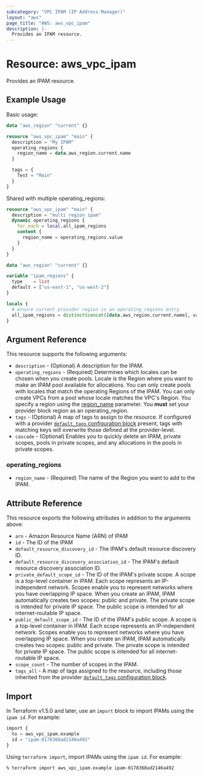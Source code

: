 ```yaml
---
subcategory: "VPC IPAM (IP Address Manager)"
layout: "aws"
page_title: "AWS: aws_vpc_ipam"
description: |-
  Provides an IPAM resource.
---
```


# Resource: aws_vpc_ipam

Provides an IPAM resource.

## Example Usage

Basic usage:

```terraform
data "aws_region" "current" {}

resource "aws_vpc_ipam" "main" {
  description = "My IPAM"
  operating_regions {
    region_name = data.aws_region.current.name
  }

  tags = {
    Test = "Main"
  }
}
```

Shared with multiple operating_regions:

```terraform
resource "aws_vpc_ipam" "main" {
  description = "multi region ipam"
  dynamic operating_regions {
    for_each = local.all_ipam_regions
    content {
      region_name = operating_regions.value
    }
  }
}

data "aws_region" "current" {}

variable "ipam_regions" {
  type    = list
  default = ["us-east-1", "us-west-2"]
}

locals {
  # ensure current provider region is an operating_regions entry
  all_ipam_regions = distinct(concat([data.aws_region.current.name], var.ipam_regions))
}
```

## Argument Reference

This resource supports the following arguments:

* `description` - (Optional) A description for the IPAM.
* `operating_regions` - (Required) Determines which locales can be chosen when you create pools. Locale is the Region where you want to make an IPAM pool available for allocations. You can only create pools with locales that match the operating Regions of the IPAM. You can only create VPCs from a pool whose locale matches the VPC's Region. You specify a region using the [region_name](#operating_regions) parameter. You **must** set your provider block region as an operating_region.
* `tags` - (Optional) A map of tags to assign to the resource. If configured with a provider [`default_tags` configuration block](https://registry.terraform.io/providers/hashicorp/aws/latest/docs#default_tags-configuration-block) present, tags with matching keys will overwrite those defined at the provider-level.
* `cascade` - (Optional) Enables you to quickly delete an IPAM, private scopes, pools in private scopes, and any allocations in the pools in private scopes.

### operating_regions

* `region_name` - (Required) The name of the Region you want to add to the IPAM.

## Attribute Reference

This resource exports the following attributes in addition to the arguments above:

* `arn` - Amazon Resource Name (ARN) of IPAM
* `id` - The ID of the IPAM
* `default_resource_discovery_id` - The IPAM's default resource discovery ID.
* `default_resource_discovery_association_id` - The IPAM's default resource discovery association ID.
* `private_default_scope_id` - The ID of the IPAM's private scope. A scope is a top-level container in IPAM. Each scope represents an IP-independent network. Scopes enable you to represent networks where you have overlapping IP space. When you create an IPAM, IPAM automatically creates two scopes: public and private. The private scope is intended for private IP space. The public scope is intended for all internet-routable IP space.
* `public_default_scope_id` - The ID of the IPAM's public scope. A scope is a top-level container in IPAM. Each scope represents an IP-independent network. Scopes enable you to represent networks where you have overlapping IP space. When you create an IPAM, IPAM automatically creates two scopes: public and private. The private scope is intended for private
IP space. The public scope is intended for all internet-routable IP space.
* `scope_count` - The number of scopes in the IPAM.
* `tags_all` - A map of tags assigned to the resource, including those inherited from the provider [`default_tags` configuration block](https://registry.terraform.io/providers/hashicorp/aws/latest/docs#default_tags-configuration-block).

## Import

In Terraform v1.5.0 and later, use an `import` block to import IPAMs using the `ipam id`. For example:

```terraform
import {
  to = aws_vpc_ipam.example
  id = "ipam-0178368ad2146a492"
}
```

Using `terraform import`, import IPAMs using the `ipam id`. For example:

```console
% terraform import aws_vpc_ipam.example ipam-0178368ad2146a492
```
